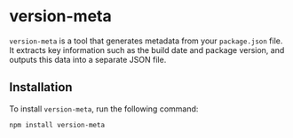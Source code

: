 # version-meta

`version-meta` is a tool that generates metadata from your `package.json` file. It extracts key information such as the build date and package version, and outputs this data into a separate JSON file.

## Installation

To install `version-meta`, run the following command:

```bash
npm install version-meta